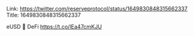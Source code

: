 Link:  https://twitter.com/reserveprotocol/status/1649830848315662337
Title: 1649830848315662337

eUSD 🤝 DeFi https://t.co/lEa47cmKJU
